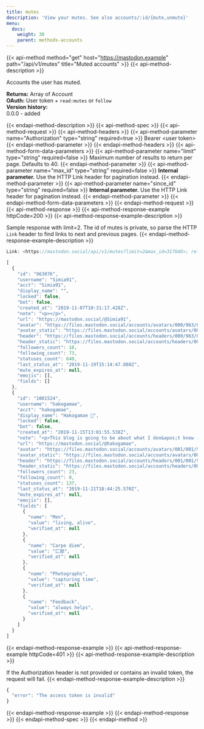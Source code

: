 ```yaml
---
title: mutes
description: 'View your mutes. See also accounts/:id/{mute,unmute}'
menu:
  docs:
    weight: 30
    parent: methods-accounts
---
```


{{< api-method method="get" host="https://mastodon.example" path="/api/v1/mutes" title="Muted accounts" >}}
{{< api-method-description >}}

Accounts the user has muted.

**Returns:** Array of Account\
**OAuth:** User token + `read:mutes` or `follow`\
**Version history:**\
0.0.0 - added

{{< endapi-method-description >}}
{{< api-method-spec >}}
{{< api-method-request >}}
{{< api-method-headers >}}
{{< api-method-parameter name="Authorization" type="string" required=true >}}
Bearer &lt;user token&gt;
{{< endapi-method-parameter >}}
{{< endapi-method-headers >}}
{{< api-method-form-data-parameters >}}
{{< api-method-parameter name="limit" type="string" required=false >}}
Maximum number of results to return per page. Defaults to 40.
{{< endapi-method-parameter >}}
{{< api-method-parameter name="max_id" type="string" required=false >}}
**Internal parameter.** Use the HTTP Link header for pagination instead.
{{< endapi-method-parameter >}}
{{< api-method-parameter name="since_id" type="string" required=false >}}
**Internal parameter.** Use the HTTP Link header for pagination instead.
{{< endapi-method-parameter >}}
{{< endapi-method-form-data-parameters >}}
{{< endapi-method-request >}}
{{< api-method-response >}}
{{< api-method-response-example httpCode=200 >}}
{{< api-method-response-example-description >}}

Sample response with limit=2. The id of mutes is private, so parse the HTTP `Link` header to find links to next and previous pages.
{{< endapi-method-response-example-description >}}


```javascript
Link: <https://mastodon.social/api/v1/mutes?limit=2&max_id=317646>; rel="next", <https://mastodon.social/api/v1/mutes?limit=2&since_id=317647>; rel="prev"

[
  {
    "id": "963076",
    "username": "Simia91",
    "acct": "Simia91",
    "display_name": "",
    "locked": false,
    "bot": false,
    "created_at": "2019-11-07T10:31:17.428Z",
    "note": "<p></p>",
    "url": "https://mastodon.social/@Simia91",
    "avatar": "https://files.mastodon.social/accounts/avatars/000/963/076/original/30d3e0502c419cca.png",
    "avatar_static": "https://files.mastodon.social/accounts/avatars/000/963/076/original/30d3e0502c419cca.png",
    "header": "https://files.mastodon.social/accounts/headers/000/963/076/original/53ba9b1ad4922418.jpg",
    "header_static": "https://files.mastodon.social/accounts/headers/000/963/076/original/53ba9b1ad4922418.jpg",
    "followers_count": 18,
    "following_count": 73,
    "statuses_count": 640,
    "last_status_at": "2019-11-19T15:14:47.088Z",
    "mute_expires_at": null,
    "emojis": [],
    "fields": []
  },
  {
    "id": "1001524",
    "username": "hakogamae",
    "acct": "hakogamae",
    "display_name": "Hakogamae 🔞",
    "locked": false,
    "bot": false,
    "created_at": "2019-11-15T13:01:55.538Z",
    "note": "<p>This blog is going to be about what I don&apos;t know -- what&apos;s the diff between good for me and not? </p><p>I always to make reasonable choices, but I&apos;ve been wrong many times.  Maybe I&apos;ll get better by simply working at it slowly.</p><p>&quot;If I have the belief that I can do it,<br />I shall surely acquire the capacity to<br />do it even if I may not have it at the<br />beginning.&quot; -- Gandhi</p><p>My name -- Hakogamae -- comes from the Japanese Kanji  Radical 22 匚部 meaning &quot;box.&quot;  I&apos;m in a box now.</p><p>At Humblr, I was Fslowly</p>",
    "url": "https://mastodon.social/@hakogamae",
    "avatar": "https://files.mastodon.social/accounts/avatars/001/001/524/original/dd6ab3001057a144.jpg",
    "avatar_static": "https://files.mastodon.social/accounts/avatars/001/001/524/original/dd6ab3001057a144.jpg",
    "header": "https://files.mastodon.social/accounts/headers/001/001/524/original/09187eeac3fa6d0d.jpg",
    "header_static": "https://files.mastodon.social/accounts/headers/001/001/524/original/09187eeac3fa6d0d.jpg",
    "followers_count": 23,
    "following_count": 0,
    "statuses_count": 137,
    "last_status_at": "2019-11-21T18:44:25.570Z",
    "mute_expires_at": null,
    "emojis": [],
    "fields": [
      {
        "name": "Men",
        "value": "living, alive",
        "verified_at": null
      },
      {
        "name": "Carpe diem",
        "value": "匚部",
        "verified_at": null
      },
      {
        "name": "Photographs",
        "value": "capturing time",
        "verified_at": null
      },
      {
        "name": "Feedback",
        "value": "always helps",
        "verified_at": null
      }
    ]
  }
]
```
{{< endapi-method-response-example >}}
{{< api-method-response-example httpCode=401 >}}
{{< api-method-response-example-description >}}

If the Authorization header is not provided or contains an invalid token, the request will fail.
{{< endapi-method-response-example-description >}}


```javascript
{
  "error": "The access token is invalid"
}
```
{{< endapi-method-response-example >}}
{{< endapi-method-response >}}
{{< endapi-method-spec >}}
{{< endapi-method >}}



